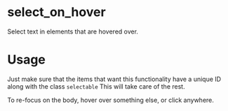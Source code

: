 select_on_hover
===============

Select text in elements that are hovered over.

Usage
=====
Just make sure that the items that want this functionality have a unique ID along with the class `selectable`
This will take care of the rest.

To re-focus on the body, hover over something else, or click anywhere.